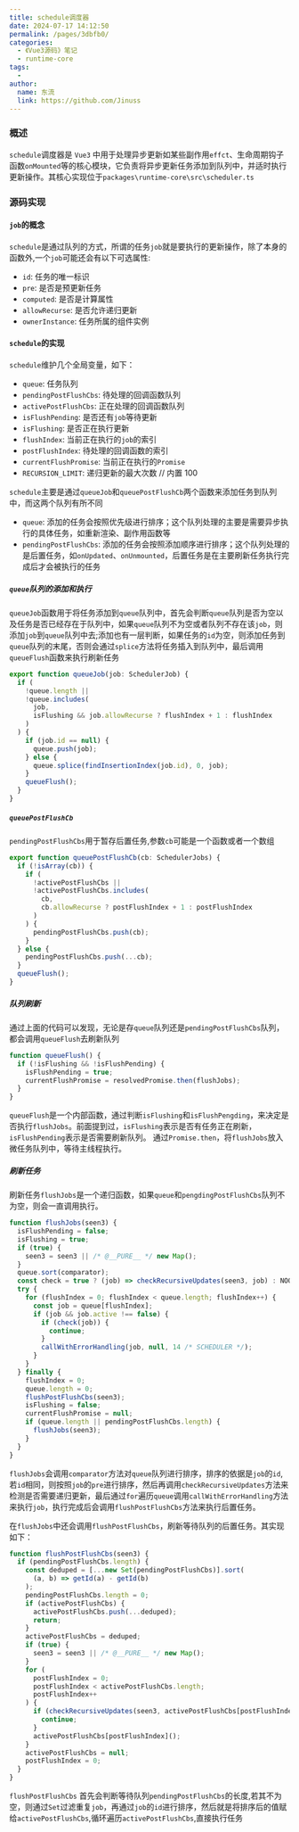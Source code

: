 ```yaml
---
title: schedule调度器
date: 2024-07-17 14:12:50
permalink: /pages/3dbfb0/
categories:
  - 《Vue3源码》笔记
  - runtime-core
tags:
  -
author:
  name: 东流
  link: https://github.com/Jinuss
---
```


### 概述

`schedule`调度器是 `Vue3` 中用于处理异步更新如某些副作用`effct`、生命周期钩子函数`onMounted`等的核心模块，它负责将异步更新任务添加到队列中，并适时执行更新操作。其核心实现位于`packages\runtime-core\src\scheduler.ts`

### 源码实现

#### `job`的概念

`schedule`是通过队列的方式，所谓的任务`job`就是要执行的更新操作，除了本身的函数外,一个`job`可能还会有以下可选属性:

- `id`: 任务的唯一标识
- `pre`: 是否是预更新任务
- `computed`: 是否是计算属性
- `allowRecurse`: 是否允许递归更新
- `ownerInstance`: 任务所属的组件实例

#### `schedule`的实现

`schedule`维护几个全局变量，如下：

- `queue`: 任务队列
- `pendingPostFlushCbs`: 待处理的回调函数队列
- `activePostFlushCbs`: 正在处理的回调函数队列
- `isFlushPending`: 是否还有`job`等待更新
- `isFlushing`: 是否正在执行更新
- `flushIndex`: 当前正在执行的`job`的索引
- `postFlushIndex`: 待处理的回调函数的索引
- `currentFlushPromise`: 当前正在执行的`Promise`
- `RECURSION_LIMIT`: 递归更新的最大次数 // 内置 100

`schedule`主要是通过`queueJob`和`queuePostFlushCb`两个函数来添加任务到队列中，而这两个队列有所不同

- `queue`: 添加的任务会按照优先级进行排序；这个队列处理的主要是需要异步执行的具体任务，如重新渲染、副作用函数等
- `pendingPostFlushCbs`: 添加的任务会按照添加顺序进行排序；这个队列处理的是后置任务，如`onUpdated`、`onUnmounted`，后置任务是在主要刷新任务执行完成后才会被执行的任务

##### `queue`队列的添加和执行

`queueJob`函数用于将任务添加到`queue`队列中，首先会判断`queue`队列是否为空以及任务是否已经存在于队列中，如果`queue`队列不为空或者队列不存在该`job`，则添加`job`到`queue`队列中去;添加也有一层判断，如果任务的`id`为空，则添加任务到`queue`队列的末尾，否则会通过`splice`方法将任务插入到队列中，最后调用`queueFlush`函数来执行刷新任务

```js
export function queueJob(job: SchedulerJob) {
  if (
    !queue.length ||
    !queue.includes(
      job,
      isFlushing && job.allowRecurse ? flushIndex + 1 : flushIndex
    )
  ) {
    if (job.id == null) {
      queue.push(job);
    } else {
      queue.splice(findInsertionIndex(job.id), 0, job);
    }
    queueFlush();
  }
}
```

##### `queuePostFlushCb`

`pendingPostFlushCbs`用于暂存后置任务,参数`cb`可能是一个函数或者一个数组

```js
export function queuePostFlushCb(cb: SchedulerJobs) {
  if (!isArray(cb)) {
    if (
      !activePostFlushCbs ||
      !activePostFlushCbs.includes(
        cb,
        cb.allowRecurse ? postFlushIndex + 1 : postFlushIndex
      )
    ) {
      pendingPostFlushCbs.push(cb);
    }
  } else {
    pendingPostFlushCbs.push(...cb);
  }
  queueFlush();
}
```

##### 队列刷新

通过上面的代码可以发现，无论是存`queue`队列还是`pendingPostFlushCbs`队列，都会调用`queueFlush`去刷新队列

```js
function queueFlush() {
  if (!isFlushing && !isFlushPending) {
    isFlushPending = true;
    currentFlushPromise = resolvedPromise.then(flushJobs);
  }
}
```

`queueFlush`是一个内部函数，通过判断`isFlushing`和`isFlushPengding`，来决定是否执行`flushJobs`。前面提到过，`isFlushing`表示是否有任务正在刷新，`isFlushPending`表示是否需要刷新队列。
通过`Promise.then`，将`flushJobs`放入微任务队列中，等待主线程执行。

##### 刷新任务

刷新任务`flushJobs`是一个递归函数，如果`queue`和`pengdingPostFlushCbs`队列不为空，则会一直调用执行。

```js
function flushJobs(seen3) {
  isFlushPending = false;
  isFlushing = true;
  if (true) {
    seen3 = seen3 || /* @__PURE__ */ new Map();
  }
  queue.sort(comparator);
  const check = true ? (job) => checkRecursiveUpdates(seen3, job) : NOOP3;
  try {
    for (flushIndex = 0; flushIndex < queue.length; flushIndex++) {
      const job = queue[flushIndex];
      if (job && job.active !== false) {
        if (check(job)) {
          continue;
        }
        callWithErrorHandling(job, null, 14 /* SCHEDULER */);
      }
    }
  } finally {
    flushIndex = 0;
    queue.length = 0;
    flushPostFlushCbs(seen3);
    isFlushing = false;
    currentFlushPromise = null;
    if (queue.length || pendingPostFlushCbs.length) {
      flushJobs(seen3);
    }
  }
}
```

`flushJobs`会调用`comparator`方法对`queue`队列进行排序，排序的依据是`job`的`id`,若`id`相同，则按照`job`的`pre`进行排序，然后再调用`checkRecursiveUpdates`方法来检测是否需要递归更新，最后通过`for`遍历`queue`调用`callWithErrorHandling`方法来执行`job`，执行完成后会调用`flushPostFlushCbs`方法来执行后置任务。

在`flushJobs`中还会调用`flushPostFlushCbs`，刷新等待队列的后置任务。其实现如下：

```js
function flushPostFlushCbs(seen3) {
  if (pendingPostFlushCbs.length) {
    const deduped = [...new Set(pendingPostFlushCbs)].sort(
      (a, b) => getId(a) - getId(b)
    );
    pendingPostFlushCbs.length = 0;
    if (activePostFlushCbs) {
      activePostFlushCbs.push(...deduped);
      return;
    }
    activePostFlushCbs = deduped;
    if (true) {
      seen3 = seen3 || /* @__PURE__ */ new Map();
    }
    for (
      postFlushIndex = 0;
      postFlushIndex < activePostFlushCbs.length;
      postFlushIndex++
    ) {
      if (checkRecursiveUpdates(seen3, activePostFlushCbs[postFlushIndex])) {
        continue;
      }
      activePostFlushCbs[postFlushIndex]();
    }
    activePostFlushCbs = null;
    postFlushIndex = 0;
  }
}
```

`flushPostFlushCbs` 首先会判断等待队列`pendingPostFlushCbs`的长度,若其不为空，则通过`Set`过滤重复`job`，再通过`job`的`id`进行排序，然后就是将排序后的值赋给`activePostFlushCbs`,循环遍历`activePostFlushCbs`,直接执行任务
